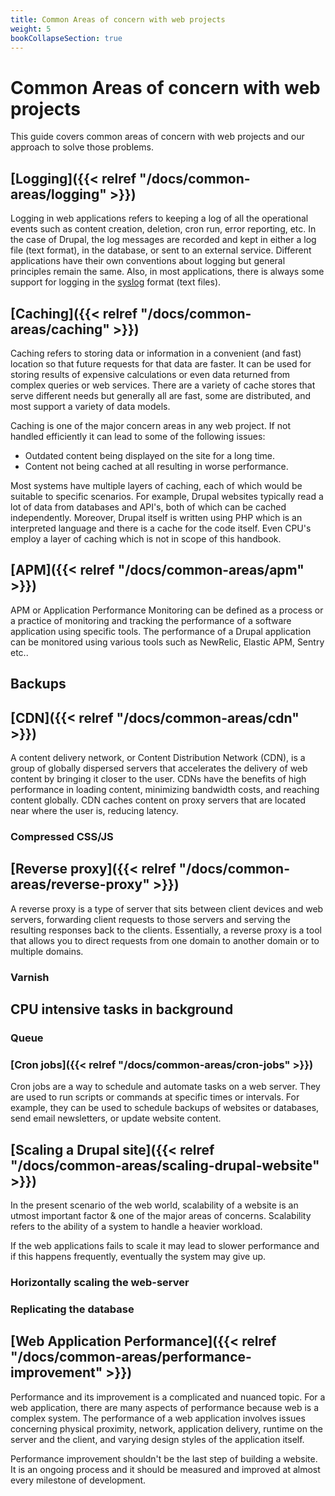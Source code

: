 ```yaml
---
title: Common Areas of concern with web projects
weight: 5
bookCollapseSection: true
---
```


# Common Areas of concern with web projects

This guide covers common areas of concern with web projects and our approach to solve those problems.

## [Logging]({{< relref "/docs/common-areas/logging" >}})

Logging in web applications refers to keeping a log of all the operational events such as content creation, deletion, cron run, error reporting, etc. In the case of Drupal, the log messages are recorded and kept in either a log file (text format), in the database, or sent to an external service. Different applications have their own conventions about logging but general principles remain the same. Also, in most applications, there is always some support for logging in the [syslog](https://en.wikipedia.org/wiki/Syslog) format (text files).

## [Caching]({{< relref "/docs/common-areas/caching" >}})

Caching refers to storing data or information in a convenient (and fast) location so that future requests for that data are faster. It can be used for storing results of expensive calculations or even data returned from complex queries or web services. There are a variety of cache stores that serve different needs but generally all are fast, some are distributed, and most support a variety of data models.

Caching is one of the major concern areas in any web project. If not handled efficiently it can lead to some of the following issues:

- Outdated content being displayed on the site for a long time.
- Content not being cached at all resulting in worse performance.

Most systems have multiple layers of caching, each of which would be suitable to specific scenarios. For example, Drupal websites typically read a lot of data from databases and API's, both of which can be cached independently. Moreover, Drupal itself is written using PHP which is an interpreted language and there is a cache for the code itself. Even CPU's employ a layer of caching which is not in scope of this handbook.

## [APM]({{< relref "/docs/common-areas/apm" >}})

APM or Application Performance Monitoring can be defined as a process or a practice of monitoring and tracking the performance of a software application using specific tools. The performance of a Drupal application can be monitored using various tools such as NewRelic, Elastic APM, Sentry etc..

## Backups

## [CDN]({{< relref "/docs/common-areas/cdn" >}})

A content delivery network, or Content Distribution Network (CDN), is a group of globally dispersed servers that accelerates the delivery of web content by bringing it closer to the user. CDNs have the benefits of high performance in loading content, minimizing bandwidth costs, and reaching content globally. CDN caches content on proxy servers that are located near where the user is, reducing latency.

### Compressed CSS/JS

## [Reverse proxy]({{< relref "/docs/common-areas/reverse-proxy" >}})

A reverse proxy is a type of server that sits between client devices and web servers, forwarding client requests to those servers and serving the resulting responses back to the clients. Essentially, a reverse proxy is a tool that allows you to direct requests from one domain to another domain or to multiple domains.

### Varnish

## CPU intensive tasks in background

### Queue

### [Cron jobs]({{< relref "/docs/common-areas/cron-jobs" >}})

Cron jobs are a way to schedule and automate tasks on a web server. They are used to run scripts or commands at specific times or intervals. For example, they can be used to schedule backups of websites or databases, send email newsletters, or update website content.

## [Scaling a Drupal site]({{< relref "/docs/common-areas/scaling-drupal-website" >}})

In the present scenario of the web world, scalability of a website is an utmost important factor & one of the major areas of concerns. Scalability refers to the ability of a system to handle a heavier workload.

If the web applications fails to scale it may lead to slower performance and if this happens frequently, eventually the system may give up.

### Horizontally scaling the web-server

### Replicating the database

## [Web Application Performance]({{< relref "/docs/common-areas/performance-improvement" >}})

Performance and its improvement is a complicated and nuanced topic. For a web application, there are many aspects of performance because web is a complex system. The performance of a web application involves issues concerning physical proximity, network, application delivery, runtime on the server and the client, and varying design styles of the application itself.

Performance improvement shouldn't be the last step of building a website. It is an ongoing process and it should be measured and improved at almost every milestone of development.
